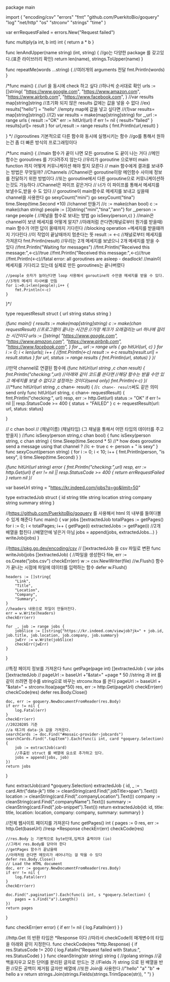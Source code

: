 package main

import (
	"encoding/csv"
	"errors"
	"fmt"
	"github.com/PuerkitoBio/goquery"
	"log"
	"net/http"
	"os"
	"strconv"
	"strings"
	"time"
)

var errRequestFailed = errors.New("Request failed")

func multiply(a int, b int) int {
	return a * b
}

func lenAndUpper(name string) (int, string) {
	//go는 다양한 package 를 갖고있다.(표준 라이브러리 확인)
	return len(name), strings.ToUpper(name)
}

func repeatMe(words ...string) {
	//여러개의 arguments 전달
	fmt.Println(words)
}

/*func main() {
//url 을 동시에 check 하고 싶다
//하나씩 순서대로 확인
urls := []string{
	"https://www.google.com",
	"https://www.amazon.com",
	"https://www.airbnb.com",
	"https://www.facebook.com",
}
//var results  map[string]string
//초기화 되지 않은 results 값에는 값을 넣을 수 없다
//ex) results["hello"] = "hello"
//empty map에 값을 넣고 싶다면
//(1)var results= map[string]string{}
//(2)
var results = make(map[string]string)
for _,url := range  urls {
	result :="OK"
	err := hitUrl(url)
	if err != nil {
		result="failed"
	}
	results[url]= result
}
for url,result := range results {
	fmt.Println(url,result)
}

}
*/
//goroutines 기본적으로 다른 함수와 동시에 실행시키는 함수
//go를 통해서 원하는건 좀 더 빠른 방식의 프로그래밍이다

/*func main()  {
	//main 함수가 끝이 나면 모든 goroutine 도 끝이 나는 거다
	//메인 함수는 goroutines 를 기다려주지 않는다
	//우리가 goroutine 으로부터 main function 까지 어떻게 커뮤니케이션 해야 할지 모른다
    // main 함수에게 결과를 보내주는 방법은 무엇일까?
	//Channels
	//Channel은 goroutine이랑 메인함수 사이에 정보를 전달하기 위한 방법이다
	//또는 goroutine에서 다른 goroutine으로 커뮤니케이션하는것도 가능하다
	//Channel은 파이프 같은거다
	// 너가 이 파이프를 통해서 메세지를 보낼수도,받을 수 도 있다
   // goroutine이 main함수로 메세지를 보내고 싶을때 channel을 사용한다
	go sexyCount("mini")
	go sexyCount("tina")
	time.Sleep(time.Second *10)
	//channel 만들기
	//c := make(chan bool)
	c := make(chan string)
	people := [3]string{"mini","tina","ann"}
	for _,person := range people {
		//체널을 함수로 보내는 방법
		go isSexy(person,c)
	}
	//main은 channel이 보낸 메세지를 어떻게 알지?
	//아래처럼 쓴다면(채널로부터 뭔가를 받을때) main 함수가 어떤 답이 올때까지 기다린다
	//blocking operation =메세지를 받을떄까지 기다린다
	//이 작업이 끝날때까지 멈춘다는 뜻
	result := <-c //채널로부터 메세지를 가져온다
	fmt.Println(result)
	//우리는 2개 메세지를 보냈으니 2개 메세지를 받을 수 있다
	//fmt.Println("Waiting for messages")
	//fmt.Println("Received this message:",<-c)//true
	//fmt.Println("Received this message:",<-c)//true
	//fmt.Println(<-c)//fatal error: all goroutines are asleep - deadlock!
    //main이 메세지를 기다리고 있는데 실제로 만든 goroutines는 끝나버렸다

	//people 숫자가 늘어난다면 loop 사용해서 goroutine의 수만큼 메세지를 받을 수 있다.
	//3개의 메세지 리시버를 만듬
	for i:=0;i<len(people);i++ {
		fmt.Println(<-c)
	}
}*/

type requestResult struct {
	url    string
	status string
}

/*func main() {
	results := make(map[string]string)
	c := make(chan requestResult)
	//프로그램이 끝나는 시간은
	//가장 체크가 오래걸리는 url 하나에 걸리는 시간이다
	urls := []string{
		"https://www.google.com",
		"https://www.amazon.com",
		"https://www.airbnb.com",
		"https://www.facebook.com",
	}
	for _, url := range urls {
		go hitUrl(url, c)
	}
	for i := 0; i < len(urls); i++ {
		//fmt.Println(<-c)
		result := <-c
		results[result.url] = result.status
	}
	for url, status := range results {
		fmt.Println(url, status)
	}
}*/

//만약 channel로 연결된 함수에
/*func hitUrl(url string ,c chan result)  {
	fmt.Println("checking:",url)
	//아래와 같이 코드를 쓴다면
	//해당 함수는 받을 수만 있고 메세지를 보낼 수 없다고 설정하는 것이다(send only)
	fmt.Println(<-c)
}*/
///*func hitUrl(url string ,c chan<- result)  {
//`c chan<- result`써도 같은 의미 send only
func hitUrl(url string, c chan<- requestResult) {
	fmt.Println("checking:", url)
	resp, err := http.Get(url)
	status := "OK"
	if err != nil || resp.StatusCode >= 400 {
		status = "FAILED"
	}
	c <- requestResult{url: url, status: status}

}

// c chan bool
// (채널이름) (채널타입) (그 채널을 통해서 어떤 타입의 데이터를 주고 받을지 )
//func isSexy(person string,c chan bool) {
func isSexy(person string, c chan string) {
	time.Sleep(time.Second * 5)
	//* how does goroutine send a message using that channel ?
	//c <- true
	c <- person + " is sexy"
}
func sexyCount(person string) {
	for i := 0; i < 10; i++ {
		fmt.Println(person, "is sexy", i)
		time.Sleep(time.Second)
	}
}

/*func hitUrl(url string) error {
	fmt.Println("checking:",url)
	resp, err := http.Get(url)
	if err != nil || resp.StatusCode >= 400 {
		return errRequestFailed
	}
	return nil
}*/

var baseUrl string = "https://kr.indeed.com/jobs?q=go&limit=50"

type extractedJob struct {
	id       string
	title    string
	location string
	company  string
	summary  string
}

//https://github.com/PuerkitoBio/goquery 를 사용해서 html 의 내부를 들여다볼 수 있게 해준다
func main() {
	var jobs []extractedJob
	totalPages := getPages()
	for i := 0; i < totalPages; i++ {
		getPage(i)
		extractedJobs := getPage(i)
		//2개 배열을 합친다
		//배열안에 넣은거 아님
		jobs = append(jobs, extractedJobs...)
	}
	writeJob(jobs)
}

//https://pkg.go.dev/encoding/csv
// []extractedJob 을 csv 파일로 변환
func writeJob(jobs []extractedJob) {
	//파일을 생성한다
	file, err := os.Create("jobs.csv")
	checkErr(err)
	w := csv.NewWriter(file)
	//w.Flush() 함수가 끝나는 시점에 파일에 데이터를 입력하는 함수
	defer w.Flush()

	headers := []string{
		"Link",
		"Title",
		"Location",
		"Company",
		"Summary",
	}
	//headers 내용으로 파일이 만들어진다.
	err = w.Write(headers)
	checkErr(err)

	for _, job := range jobs {
		jobSlice := []string{"https://kr.indeed.com/viewjob?jk=" + job.id, job.title, job.location, job.company, job.summary}
		jwErr := w.Write(jobSlice)
		checkErr(jwErr)
	}
}

//특정 페이지 정보를 가져온다
func getPage(page int) []extractedJob {
	var jobs []extractedJob
	//	pageUrl := baseUrl +"&stat=" +page * 50
	//string 과 int 를 같이 쓰려면 정수를 string으로 바꾸는 strconv.Itoa 를 쓴다
	pageUrl := baseUrl + "&stat=" + strconv.Itoa(page*50)
	res, err := http.Get(pageUrl)
	checkErr(err)
	checkCode(res)
	defer res.Body.Close()

	doc, err := goquery.NewDocumentFromReader(res.Body)
	if err != nil {
		log.Fatal(err)
	}
	checkErr(err)
	//20220205 기준
	//a 태그의 data-jk 값을 가져온다.
	searchCards := doc.Find("#mosaic-provider-jobcards")
	searchCards.Find(".tapItem").Each(func(i int, card *goquery.Selection) {
		job := extractJob(card)
		//추출된 struct 를 배열에 요소로 추가하고 있다.
		jobs = append(jobs, job)
	})
	return jobs
}

func extractJob(card *goquery.Selection) extractedJob {
	id, _ := card.Attr("data-jk")
	title := cleanString(card.Find(".jobTitle>span").Text())
	location := cleanString(card.Find(".companyLocation").Text())
	company := cleanString(card.Find(".companyName").Text())
	summary := cleanString(card.Find(".job-snippet").Text())
	return extractedJob{id: id, title: title, location: location, company: company, summary: summary}
}

//전체 웹사이트 페이지를 가져온다
func getPages() int {
	pages := 0
	res, err := http.Get(baseUrl) //resp *Response
	checkErr(err)
	checkCode(res)

	//res.Body 는 기본적으로 byte인데,입력과 출력이야 (io)
	//그래서 res.Body를 닫아야 한다
	//getPages 함수가 끝났을때
	//아래처럼 쓴다면 메모리가 새어나가는 걸 막을 수 있다
	defer res.Body.Close()
	// Load the HTML document
	doc, err := goquery.NewDocumentFromReader(res.Body)
	if err != nil {
		log.Fatal(err)
	}
	checkErr(err)

	doc.Find(".pagination").Each(func(i int, s *goquery.Selection) {
		pages = s.Find("a").Length()
	})
	return pages
}

func checkErr(err error) {
	if err != nil {
		log.Fatalln(err)
	}
}

//http.Get 의 반환 타입은 *Response 이다
//따라서 checkCode의 매개변수의 타입을 아래와 같이 지정한다.
func checkCode(res *http.Response) {
	if res.StatusCode != 200 {
		log.Fatalln("Request failed with Status:", res.StatusCode)
	}
}
func cleanString(str string) string {
	//golang strings
	//공백을지우고 모든 단어를 분리된 글자로 만드는 것
	//Fields 가 string 으로 된 배열을 반환
	//모든 공백이 제거됨 글자만 배열에
	//또한 Join을 사용한다
	//"hello" "a" "b" => hello a v
	return strings.Join(strings.Fields(strings.TrimSpace(str)), " ")
}
